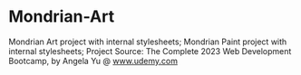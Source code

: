 # Mondrian-Art
Mondrian Art project with internal stylesheets;
Mondrian Paint project with internal stylesheets; Project Source: The Complete 2023 Web Development Bootcamp, by Angela Yu @ www.udemy.com
